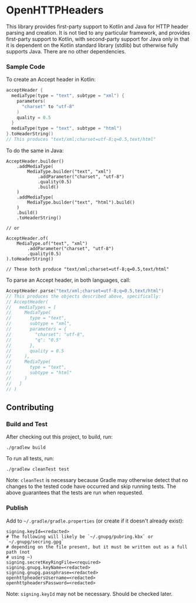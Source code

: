# OpenHTTPHeaders

This library provides first-party support to Kotlin and Java for HTTP header 
parsing and creation. It is not tied to any particular framework, and provides 
first-party support to Kotlin, with second-party support for Java only in that 
it is dependent on the Kotlin standard library (stdlib) but otherwise fully 
supports Java. There are no other dependencies.

### Sample Code

To create an Accept header in Kotlin:

```kotlin
acceptHeader {
  mediaType(type = "text", subtype = "xml") {
    parameters(
      "charset" to "utf-8"
    )
    quality = 0.5
  }
  mediaType(type = "text", subtype = "html")
}.toHeaderString()
// This produces "text/xml;charset=utf-8;q=0.5,text/html"
```

To do the same in Java:

```jshelllanguage
AcceptHeader.builder()
    .addMediaType(
        MediaType.builder("text", "xml")
            .addParameter("charset", "utf-8")
            .quality(0.5)
            .build()
    )
    .addMediaType(
        MediaType.builder("text", "html").build()
    )
    .build()
    .toHeaderString()

// or

AcceptHeader.of(
    MediaType.of("text", "xml")
        .addParameter("charset", "utf-8")
        .quality(0.5)
).toHeaderString()

// These both produce "text/xml;charset=utf-8;q=0.5,text/html"
```

To parse an Accept header, in both languages, call:

```kotlin
AcceptHeader.parse("text/xml;charset=utf-8;q=0.5,text/html")
// This produces the objects described above, specifically:
// AcceptHeader(
//   mediaTypes = [
//     MediaType(
//       type = "text",
//       subtype = "xml",
//       parameters = {
//         "charset": "utf-8",
//         "q": "0.5"
//       },
//       quality = 0.5
//     ),
//     MediaType(
//       type = "text",
//       subtype = "html"
//     )
//   ]
// )
```

## Contributing

### Build and Test

After checking out this project, to build, run:

```shell
./gradlew build
```

To run all tests, run:

```shell
./gradlew cleanTest test
```

Note: `cleanTest` is necessary because Gradle may otherwise detect that no
changes to the tested code have occurred and skip running tests. The above
guarantees that the tests are run when requested. 

### Publish

Add to `~/.gradle/gradle.properties` (or create if it doesn't already exist):

```properties
signing.keyId=<redacted>
# The following will likely be `~/.gnupg/pubring.kbx` or `~/.gnupg/secring.gpg`
# depending on the file present, but it must be written out as a full path (not
# using ~)
signing.secretKeyRingFile=<required>
signing.gnupg.keyName=<redacted>
signing.gnupg.passphrase=<redacted>
openhttpheadersUsername=<redacted>
openhttpheadersPassword=<redacted>
```

Note: `signing.keyId` may not be necessary. Should be checked later.
